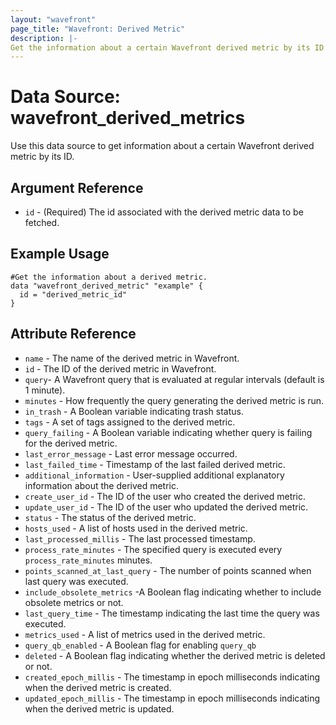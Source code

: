 ```yaml
---
layout: "wavefront"
page_title: "Wavefront: Derived Metric"
description: |-
Get the information about a certain Wavefront derived metric by its ID.
---
```


# Data Source: wavefront_derived_metrics

Use this data source to get information about a certain Wavefront derived metric by its ID.

## Argument Reference
* `id` - (Required) The id associated with the derived metric data to be fetched.

## Example Usage

```hcl
#Get the information about a derived metric.
data "wavefront_derived_metric" "example" {
  id = "derived_metric_id"
}
```

## Attribute Reference

* `name` - The name of the derived metric in Wavefront.
* `id` - The ID of the derived metric in Wavefront.
* `query`- A Wavefront query that is evaluated at regular intervals (default is 1 minute).
* `minutes` - How frequently the query generating the derived metric is run.
* `in_trash` - A Boolean variable indicating trash status.
* `tags` - A set of tags assigned to the derived metric.
* `query_failing` - A Boolean variable indicating whether query is failing for the derived metric.
* `last_error_message` - Last error message occurred.
* `last_failed_time` - Timestamp of the last failed derived metric.
* `additional_information` - User-supplied additional explanatory information about the derived metric.
* `create_user_id` - The ID of the user who created the derived metric.
* `update_user_id` - The ID of the user who updated the derived metric.
* `status` - The status of the derived metric.
* `hosts_used` - A list of hosts used in the derived metric.
* `last_processed_millis` - The last processed timestamp.
* `process_rate_minutes` -  The specified query is executed every `process_rate_minutes` minutes.
* `points_scanned_at_last_query` - The number of points scanned when last query was executed.
* `include_obsolete_metrics` -A Boolean flag indicating whether to include obsolete metrics or not.
* `last_query_time` - The timestamp indicating the last time the query was executed.
* `metrics_used` - A list of metrics used in the derived metric.
* `query_qb_enabled` - A Boolean flag for enabling `query_qb`
* `deleted` - A Boolean flag indicating whether the derived metric is deleted or not.
* `created_epoch_millis` - The timestamp in epoch milliseconds indicating when the derived metric is created.
* `updated_epoch_millis` - The timestamp in epoch milliseconds indicating when the derived metric is updated.


	
